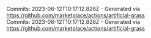 Commits: 2023-06-12T10:17:12.828Z - Generated via https://github.com/marketplace/actions/artificial-grass
<br>
Commits: 2023-06-12T10:17:12.828Z - Generated via https://github.com/marketplace/actions/artificial-grass
<br>

